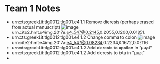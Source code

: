 # Team 1 Notes

- urn:cts:greekLit:tlg0012.tlg001.e4:1.1 Remove dieresis (perhaps erased from actual manuscript)
![image](http://www.homermultitext.org/iipsrv?OBJ=IIP,1.0&FIF=/project/homer/pyramidal/deepzoom/hmt/e4img/2017a/e4_547.tif&RGN=0.2145,0.2055,0.1260,0.01951&wID=250&CVT=JPEG) urn:cite2:hmt:e4img.2017a:e4_547@0.2145,0.2055,0.1260,0.01951.
- urn:cts:greekLit:tlg0012.tlg001.e4:1.2 Change comma to colon
![image](http://www.homermultitext.org/iipsrv?OBJ=IIP,1.0&FIF=/project/homer/pyramidal/deepzoom/hmt/e4img/2017a/e4_547.tif&RGN=0.08234,0.2234,0.1672,0.02116&wID=250&CVT=JPEG)urn:cite2:hmt:e4img.2017a:e4_547@0.08234,0.2234,0.1672,0.02116
- urn:cts:greekLit:tlg0012.tlg001.e4:1.2 Add dieresis to upsilon in "μυρί"
- urn:cts:greekLit:tlg0012.tlg001.e4:1.2 Add dieresis to iota in "μυρί"
- 
